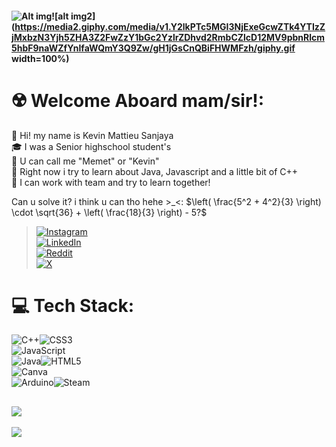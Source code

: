 #### ![Alt img](https://media1.giphy.com/media/v1.Y2lkPTc5MGI3NjExbTdyaTVnZjVkeWd4aDIyb2tqczFhZGo1NmxxZ2cxbjZ2czN2ZWJzayZlcD12MV9pbnRlcm5hbF9naWZfYnlfaWQmY3Q9Zw/pVGsAWjzvXcZW4ZBTE/giphy.gif)![alt img2](https://media2.giphy.com/media/v1.Y2lkPTc5MGI3NjExeGcwZTk4YTIzZjMxbzN3Yjh5ZHA3Z2FwZzY1bGc2YzlrZDhvd2RmbCZlcD12MV9pbnRlcm5hbF9naWZfYnlfaWQmY3Q9Zw/gH1jGsCnQBiFHWMFzh/giphy.gif width=100%)
# ☢️ Welcome Aboard mam/sir!:
🔭 Hi! my name is Kevin Mattieu Sanjaya<br>🎓 I was a Senior highschool student's <br>👯 U can call me "Memet" or "Kevin"<br>🌱 Right now i try to learn about Java, Javascript and a little bit of C++<br>🤝 I can work with team and try to learn together!<br>

Can u solve it? i think u can tho hehe >_<:
$\left( \frac{5^2 + 4^2}{3} \right) \cdot \sqrt{36} + \left( \frac{18}{3} \right) - 5?$


> [![Instagram](https://img.shields.io/badge/Instagram-%23E4405F.svg?logo=Instagram&logoColor=white)](https://instagram.com/ikevinnnn.ms)<br>[![LinkedIn](https://img.shields.io/badge/LinkedIn-%230077B5.svg?logo=linkedin&logoColor=white)](https://www.linkedin.com/in/kevinmattieu/)<br>[![Reddit](https://img.shields.io/badge/Reddit-%23FF4500.svg?logo=Reddit&logoColor=white)]()<br>[![X](https://img.shields.io/badge/X-black.svg?logo=X&logoColor=white)]()

# 💻 Tech Stack:
![C++](https://img.shields.io/badge/c++-%2300599C.svg?style=for-the-badge&logo=c%2B%2B&logoColor=white)![CSS3](https://img.shields.io/badge/css3-%231572B6.svg?style=for-the-badge&logo=css3&logoColor=white)<br>![JavaScript](https://img.shields.io/badge/javascript-%23323330.svg?style=for-the-badge&logo=javascript&logoColor=%23F7DF1E)<br>![Java](https://img.shields.io/badge/java-%23ED8B00.svg?style=for-the-badge&logo=openjdk&logoColor=white)![HTML5](https://img.shields.io/badge/html5-%23E34F26.svg?style=for-the-badge&logo=html5&logoColor=white)<br>![Canva](https://img.shields.io/badge/Canva-%2300C4CC.svg?style=for-the-badge&logo=Canva&logoColor=white)<br>![Arduino](https://img.shields.io/badge/-Arduino-00979D?style=for-the-badge&logo=Arduino&logoColor=white)![Steam](https://img.shields.io/badge/steam-%23000000.svg?style=for-the-badge&logo=steam&logoColor=white) 

![](https://github-readme-stats.vercel.app/api/top-langs/?username=kevinmattieu&theme=dark&hide_border=false&include_all_commits=true&count_private=true&layout=compact)
---

[![](https://visitcount.itsvg.in/api?id=kevinmattieu&icon=2&color=0)](https://visitcount.itsvg.in)

```stl solid cube_corner facet normal 0.0 -1.0 0.0 outer loop vertex 0.0 0.0 0.0 vertex 1.0 0.0 0.0 vertex 0.0 0.0 1.0 endloop endfacet facet normal 0.0 0.0 -1.0 outer loop  vertex 0.0 0.0 0.0 vertex 0.0 1.0 0.0  vertex 1.0 0.0 0.0 endloop endfacet facet normal -1.0 0.0 0.0 outer loop vertex 0.0 0.0 0.0 vertex 0.0 0.0 1.0 vertex 0.0 1.0 0.0 endloop endfacet facet normal 0.577 0.577 0.577 outer loop vertex 1.0 0.0 0.0 vertex 0.0 1.0 0.0 vertex 0.0 0.0 1.0 endloop endfacet endsolid
```
